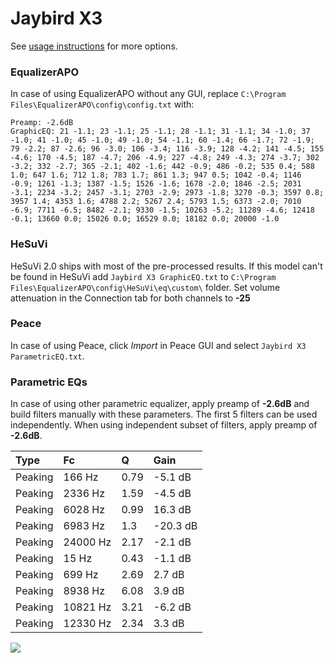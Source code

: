 # Jaybird X3
See [usage instructions](https://github.com/jaakkopasanen/AutoEq#usage) for more options.

### EqualizerAPO
In case of using EqualizerAPO without any GUI, replace `C:\Program Files\EqualizerAPO\config\config.txt`
with:
```
Preamp: -2.6dB
GraphicEQ: 21 -1.1; 23 -1.1; 25 -1.1; 28 -1.1; 31 -1.1; 34 -1.0; 37 -1.0; 41 -1.0; 45 -1.0; 49 -1.0; 54 -1.1; 60 -1.4; 66 -1.7; 72 -1.9; 79 -2.2; 87 -2.6; 96 -3.0; 106 -3.4; 116 -3.9; 128 -4.2; 141 -4.5; 155 -4.6; 170 -4.5; 187 -4.7; 206 -4.9; 227 -4.8; 249 -4.3; 274 -3.7; 302 -3.2; 332 -2.7; 365 -2.1; 402 -1.6; 442 -0.9; 486 -0.2; 535 0.4; 588 1.0; 647 1.6; 712 1.8; 783 1.7; 861 1.3; 947 0.5; 1042 -0.4; 1146 -0.9; 1261 -1.3; 1387 -1.5; 1526 -1.6; 1678 -2.0; 1846 -2.5; 2031 -3.1; 2234 -3.2; 2457 -3.1; 2703 -2.9; 2973 -1.8; 3270 -0.3; 3597 0.8; 3957 1.4; 4353 1.6; 4788 2.2; 5267 2.4; 5793 1.5; 6373 -2.0; 7010 -6.9; 7711 -6.5; 8482 -2.1; 9330 -1.5; 10263 -5.2; 11289 -4.6; 12418 -0.1; 13660 0.0; 15026 0.0; 16529 0.0; 18182 0.0; 20000 -1.0
```

### HeSuVi
HeSuVi 2.0 ships with most of the pre-processed results. If this model can't be found in HeSuVi add
`Jaybird X3 GraphicEQ.txt` to `C:\Program Files\EqualizerAPO\config\HeSuVi\eq\custom\` folder.
Set volume attenuation in the Connection tab for both channels to **-25**

### Peace
In case of using Peace, click *Import* in Peace GUI and select `Jaybird X3 ParametricEQ.txt`.

### Parametric EQs
In case of using other parametric equalizer, apply preamp of **-2.6dB** and build filters manually
with these parameters. The first 5 filters can be used independently.
When using independent subset of filters, apply preamp of **-2.6dB**.

| Type    | Fc       |    Q | Gain     |
|:--------|:---------|:-----|:---------|
| Peaking | 166 Hz   | 0.79 | -5.1 dB  |
| Peaking | 2336 Hz  | 1.59 | -4.5 dB  |
| Peaking | 6028 Hz  | 0.99 | 16.3 dB  |
| Peaking | 6983 Hz  | 1.3  | -20.3 dB |
| Peaking | 24000 Hz | 2.17 | -2.1 dB  |
| Peaking | 15 Hz    | 0.43 | -1.1 dB  |
| Peaking | 699 Hz   | 2.69 | 2.7 dB   |
| Peaking | 8938 Hz  | 6.08 | 3.9 dB   |
| Peaking | 10821 Hz | 3.21 | -6.2 dB  |
| Peaking | 12330 Hz | 2.34 | 3.3 dB   |

![](https://raw.githubusercontent.com/jaakkopasanen/AutoEq/master/results/rtings/avg/Jaybird%20X3/Jaybird%20X3.png)